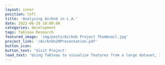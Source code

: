 ```yaml
---
layout: inner
position: left
title: 'Analyzing Airbnb in L.A.'
date: 2022-06-28 18:00:00
categories: development
tags: Tableau Research
featured_image: 'img/posts/Airbnb Project Thumbnail.jpg'
project_link: '/Airbnb%20Presentation.pdf'
button_icon:
button_text: 'Visit Project'
lead_text: 'Using Tableau to visualize features from a large dataset, I conducted a research project investigating the impact of Airbnb on housing markets in Los Angeles.'
---
```

